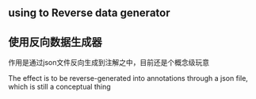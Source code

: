 ## using to Reverse data generator
## 使用反向数据生成器

作用是通过json文件反向生成到注解之中，目前还是个概念级玩意

The effect is to be reverse-generated into annotations through a json file, which is still a conceptual thing
